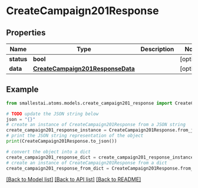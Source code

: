 # CreateCampaign201Response


## Properties

Name | Type | Description | Notes
------------ | ------------- | ------------- | -------------
**status** | **bool** |  | [optional] 
**data** | [**CreateCampaign201ResponseData**](CreateCampaign201ResponseData.md) |  | [optional] 

## Example

```python
from smallestai.atoms.models.create_campaign201_response import CreateCampaign201Response

# TODO update the JSON string below
json = "{}"
# create an instance of CreateCampaign201Response from a JSON string
create_campaign201_response_instance = CreateCampaign201Response.from_json(json)
# print the JSON string representation of the object
print(CreateCampaign201Response.to_json())

# convert the object into a dict
create_campaign201_response_dict = create_campaign201_response_instance.to_dict()
# create an instance of CreateCampaign201Response from a dict
create_campaign201_response_from_dict = CreateCampaign201Response.from_dict(create_campaign201_response_dict)
```
[[Back to Model list]](../README.md#documentation-for-models) [[Back to API list]](../README.md#documentation-for-api-endpoints) [[Back to README]](../README.md)


